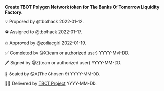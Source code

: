 **Create TBOT Polygon Network token for The Banks Of Tomorrow Liquidity Factory.**

💡 Proposed by @tbothack 2022-01-12.

⚽ Assigned to @tbothack 2022-01-17.

🔥 Approved by @zodiacgirl 2022-01-19.

✅ Completed by @X(team or authorized user) YYYY-MM-DD.

🖊️ Signed by @Z(team or authorized user) YYYY-MM-DD.

💌 Sealed by @A(The Chosen 9) YYYY-MM-DD.

🏴‍☠️ Delivered by [TBOT Project](https://tbot.fi) YYYY-MM-DD.

